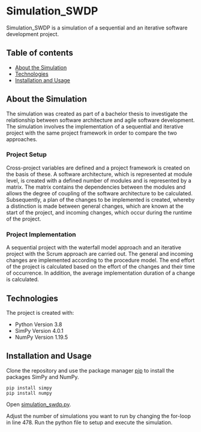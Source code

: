 # Simulation_SWDP
Simulation_SWDP is a simulation of a sequential and an iterative software development project.

## Table of contents
* [About the Simulation](#about-the-simulation)
* [Technologies](#technologies)
* [Installation and Usage](#installation-and-usage)

## About the Simulation
The simulation was created as part of a bachelor thesis to investigate the relationship between software architecture and agile software development. The simulation involves the implementation of a sequential and iterative project with the same project framework in order to compare the two approaches. 

### Project Setup
Cross-project variables are defined and a project framework is created on the basis of these. A software architecture, which is represented at module level, is created with a defined number of modules and is represented by a matrix. The matrix contains the dependencies between the modules and allows the degree of coupling of the software architecture to be calculated. Subsequently, a plan of the changes to be implemented is created, whereby a distinction is made between general changes, which are known at the start of the project, and incoming changes, which occur during the runtime of the project. 

### Project Implementation
A sequential project with the waterfall model approach and an iterative project with the Scrum approach are carried out. The general and incoming changes are implemented according to the procedure model. The end effort of the project is calculated based on the effort of the changes and their time of occurrence. In addition, the average implementation duration of a change is calculated.

## Technologies
The project is created with: 
* Python Version 3.8
* SimPy Version 4.0.1
* NumPy Version 1.19.5

## Installation and Usage
Clone the repository and use the package manager [pip](https://pip.pypa.io/en/stable/) to install the packages SimPy and NumPy.
```
pip install simpy
pip install numpy
```
Open [simulation_swdp.py](https://github.com/CarlaHofmann/Simulation_SWDP/blob/205df58c034ee1f98d7eba2e8852f6e500fc16cc/simulation_swdp.py). 

Adjust the number of simulations you want to run by changing the for-loop in line 478. Run the python file to setup and execute the simulation.
